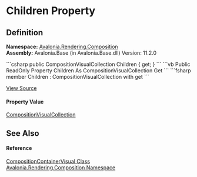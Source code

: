 # Children Property




## Definition
**Namespace:** <a href="N_Avalonia_Rendering_Composition">Avalonia.Rendering.Composition</a>  
**Assembly:** Avalonia.Base (in Avalonia.Base.dll) Version: 11.2.0

<Tabs groupId="api-code-preview">
<TabItem value="csharp" label="C#">
```csharp
public CompositionVisualCollection Children { get; }
```
</TabItem>
<TabItem value="vb" label="VB">
```vb
Public ReadOnly Property Children As CompositionVisualCollection
	Get
```
</TabItem>
<TabItem value="fsharp" label="F#">
```fsharp
member Children : CompositionVisualCollection with get
```
</TabItem>
</Tabs>



<a href="https://github.com/AvaloniaUI/Avalonia/tree/master/src/Avalonia.Base/Rendering/Composition/ContainerVisual.cs#L10" title="View the source code">View Source</a>



#### Property Value
<a href="T_Avalonia_Rendering_Composition_CompositionVisualCollection">CompositionVisualCollection</a>

## See Also


#### Reference
<a href="T_Avalonia_Rendering_Composition_CompositionContainerVisual">CompositionContainerVisual Class</a>  
<a href="N_Avalonia_Rendering_Composition">Avalonia.Rendering.Composition Namespace</a>  

